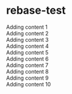 # rebase-test

Adding content 1<br>
Adding content 2<br>
Adding content 3<br>
Adding content 4<br>
Adding content 5<br>
Adding content 6<br>
Adding content 7<br>
Adding content 8<br>
Adding content 9<br>
Adding content 10
